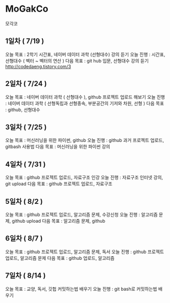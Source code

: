 # MoGakCo
모각코

## 1일차 ( 7/19 )
오늘 목표 : 2학기 시간표, 네이버 데이터 과학 (선형대수) 강의 듣기
오늘 진행 : 시간표, 선형대수 ( 벡터 ~ 벡터의 연산 )
다음 목표 : git hub 입문, 선형대수 강의 듣기
http://codedaeng.tistory.com/3

## 2일차 ( 7/24 )
오늘 목표 : 네이버 데이터 과학 ( 선형대수 ), github 프로젝트 업로드 해보기
오늘 진행 : 네이버 데이터 과학 ( 선형독립과 선형종속, 부분공간의 기저와 차원, 선형  )
다음 목표 : github, 선형대수

## 3일차 ( 7/25 )
오늘 목표 : 머신러닝을 위한 파이썬, github
오늘 진행 : github 과거 프로젝트 업로드, gitbash 사용법
다음 목표 : 머신러닝을 위한 파이썬 강의

## 4일차 ( 7/31 )
오늘 목표 : github 프로젝트 업로드, 자료구조 인강
오늘 진행 : 자료구조 인터넷 강의, git upload
다음 목표 : github 프로젝트 업로드, 자료구조 

## 5일차 ( 8/2 )
오늘 목표 : github 프로젝트 업로드, 알고리즘 문제, 수강신청
오늘 진행 : 알고리즘 문제, github upload
다음 목표 : 알고리즘 문제, github 

## 6일차 ( 8/7 )
오늘 목표 : github 프로젝트 업로드, 알고리즘 문제, 독서
오늘 진행 : github 프로젝트 업로드, 알고리즘 문제
다음 목표 : github 업로드, 알고리즘 

## 7일차 ( 8/14 )
오늘 목표 : 교양, 독서, 깃헙 커밋하는법 배우기
오늘 진행 : git bash로 커밋하는법 배우기
